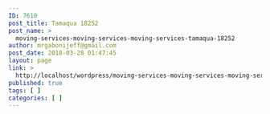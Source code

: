 ```yaml
---
ID: 7610
post_title: Tamaqua 18252
post_name: >
  moving-services-moving-services-moving-services-tamaqua-18252
author: mrgabonijeff@gmail.com
post_date: 2018-03-28 01:47:45
layout: page
link: >
  http://localhost/wordpress/moving-services-moving-services-moving-services-tamaqua-18252/
published: true
tags: [ ]
categories: [ ]
---
```

